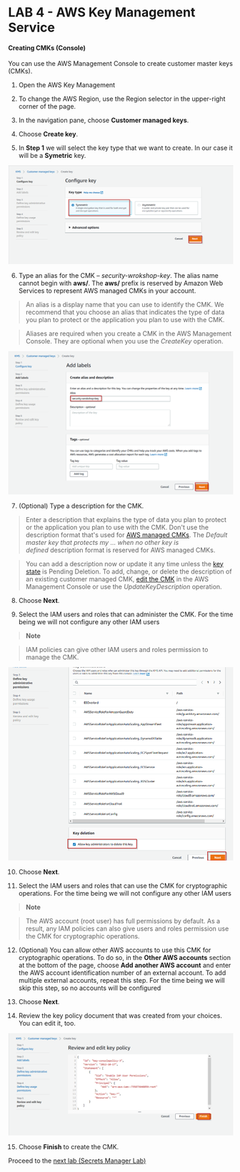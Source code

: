 # LAB 4 - AWS Key Management Service
#### Creating CMKs (Console)

You can use the AWS Management Console to create customer master keys (CMKs).

1.  Open the AWS Key Management

2.  To change the AWS Region, use the Region selector in the upper-right corner
    of the page.

3.  In the navigation pane, choose **Customer managed keys**.

4.  Choose **Create key**.

5. In **Step 1** we will select the key type that we want to create. In our case it will be a __Symetric__ key.

![/images](images/symetric.png)

6.  Type an alias for the CMK – *security-wrokshop-key*. The alias name cannot begin
    with **aws/**. The **aws/** prefix is reserved by Amazon Web Services to
    represent AWS managed CMKs in your account.

>   An alias is a display name that you can use to identify the CMK. We
>   recommend that you choose an alias that indicates the type of data you plan
>   to protect or the application you plan to use with the CMK.

>   Aliases are required when you create a CMK in the AWS Management Console.
>   They are optional when you use the *CreateKey* operation.

![/images](images/a1e125f5a8912c59e287aac9c09ded4b.png)

7.  (Optional) Type a description for the CMK.

>   Enter a description that explains the type of data you plan to protect or
>   the application you plan to use with the CMK. Don't use the description
>   format that's used for [AWS managed CMKs](https://docs.aws.amazon.com/kms/latest/developerguide/concepts.html#aws-managed-cmk).
>   The *Default master key that protects my ... when no other key is
>   defined* description format is reserved for AWS managed CMKs.

>   You can add a description now or update it any time unless the [key
>   state](https://docs.aws.amazon.com/kms/latest/developerguide/key-state.html) is Pending
>   Deletion. To add, change, or delete the description of an existing customer
>   managed CMK, [edit the CMK](https://docs.aws.amazon.com/kms/latest/developerguide/editing-keys.html#editing-keys-console) in
>   the AWS Management Console or use the *UpdateKeyDescription* operation.

8.  Choose **Next**.

9.  Select the IAM users and roles that can administer the CMK. For the time
    being we will not configure any other IAM users

>   **Note**

>   IAM policies can give other IAM users and roles permission to manage the
>   CMK.

![/images](images/keyadminperm.png)

10.  Choose **Next**.

11.  Select the IAM users and roles that can use the CMK for cryptographic
    operations. For the time being we will not configure any other IAM users

>   **Note**

>   The AWS account (root user) has full permissions by default. As a result,
>   any IAM policies can also give users and roles permission use the CMK for
>   cryptographic operations.

12.  (Optional) You can allow other AWS accounts to use this CMK for
    cryptographic operations. To do so, in the **Other AWS accounts** section at
    the bottom of the page, choose **Add another AWS account** and enter the AWS
    account identification number of an external account. To add multiple
    external accounts, repeat this step. For the time being we will skip this
    step, so no accounts will be configured

13.  Choose **Next**.

14.  Review the key policy document that was created from your choices. You can
    edit it, too.

![/images](images/507e2bc692f033be78dfb46bfa11b073.png)

15.  Choose **Finish** to create the CMK.

Proceed to the [next lab (Secrets Manager Lab)](../05-Secrets-Manager-Lab/README.md)

